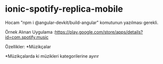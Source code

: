 # ionic-spotify-replica-mobile
Hocam "npm i @angular-devkit/build-angular" komutunun yazılması gerekli.

Örnek Alınan Uygulama :https://play.google.com/store/apps/details?id=com.spotify.music

Özellikler:
*Müzikçalar

*Müzikçalarda ki müzikleri kategorilerine ayırır
